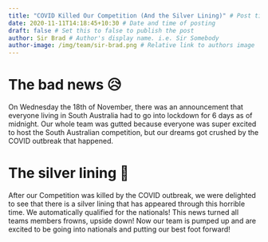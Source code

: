 ```yaml
---
title: "COVID Killed Our Competition (And the Silver Lining)" # Post title. URL of post is filename.
date: 2020-11-11T14:18:45+10:30 # Date and time of posting
draft: false # Set this to false to publish the post
author: Sir Brad # Author's display name. i.e. Sir Somebody
author-image: /img/team/sir-brad.png # Relative link to authors image
---
```


# The bad news 😥
On Wednesday the 18th of November, there was an announcement that everyone living in South Australia had to go into lockdown for 6 days as of midnight. Our whole team was gutted because everyone was super excited to host the South Australian competition, but our dreams got crushed by the COVID outbreak that happened.

# The silver lining 🥳
After our Competition was killed by the COVID outbreak, we were delighted to see that there is a silver lining that has appeared through this horrible time. We automatically qualified for the nationals! This news turned all teams members frowns, upside down! Now our team is pumped up and are excited to be going into nationals and putting our best foot forward!
